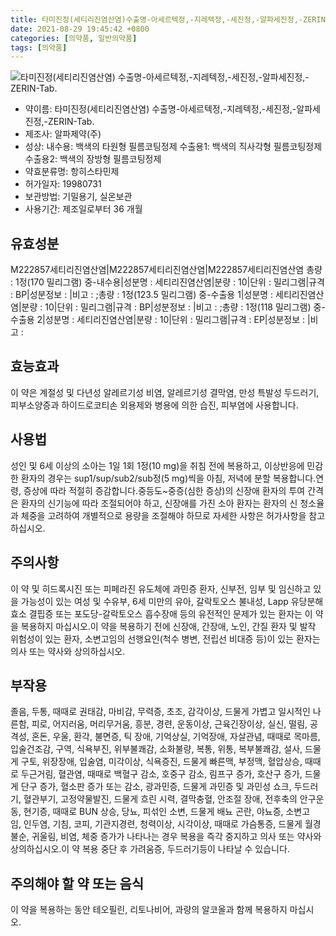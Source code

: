 ```yaml
---
title: 타미진정(세티리진염산염)수출명-아세르텍정,-지레텍정,-세진정,-알파세진정,-ZERIN-Tab.
date: 2021-08-29 19:45:42 +0800
categories: [의약품, 일반의약품]
tags: [의약품]
---
```

![타미진정(세티리진염산염)
수출명-아세르텍정,-지레텍정,-세진정,-알파세진정,-ZERIN-Tab.](https://nedrug.mfds.go.kr/pbp/cmn/itemImageDownload/147427975564100086)

- 약이름: 타미진정(세티리진염산염)
수출명-아세르텍정,-지레텍정,-세진정,-알파세진정,-ZERIN-Tab.
- 제조사: 알파제약(주)
- 성상: 내수용: 백색의 타원형 필름코팅정제
수출용1: 백색의 직사각형 필름코팅정제
수출용2: 백색의 장방형 필름코팅정제
- 약효분류명: 항히스타민제
- 허가일자: 19980731
- 보관방법: 기밀용기, 실온보관 
- 사용기간: 제조일로부터 36 개월
## 유효성분
M222857세티리진염산염|M222857세티리진염산염|M222857세티리진염산염
총량 : 1정(170 밀리그램) 중-내수용|성분명 : 세티리진염산염|분량 : 10|단위 : 밀리그램|규격 : BP|성분정보 : |비고 : ;총량 : 1정(123.5 밀리그램) 중-수출용 1|성분명 : 세티리진염산염|분량 : 10|단위 : 밀리그램|규격 : BP|성분정보 : |비고 : ;총량 :  1정(118 밀리그램) 중-수출용 2|성분명 : 세티리진염산염|분량 : 10|단위 : 밀리그램|규격 : EP|성분정보 : |비고 :
## 효능효과
이 약은 계절성 및 다년성 알레르기성 비염, 알레르기성 결막염, 만성 특발성 두드러기, 피부소양증과 하이드로코티손 외용제와 병용에 의한 습진, 피부염에 사용합니다.
## 사용법
성인 및 6세 이상의 소아는 1일 1회 1정(10 mg)을 취침 전에 복용하고, 이상반응에 민감한 환자의 경우는 sup1/sup/sub2/sub정(5 mg)씩을 아침, 저녁에 분할 복용합니다.연령, 증상에 따라 적절히 증감합니다.중등도~중증(심한 증상)의 신장애 환자의 투여 간격은 환자의 신기능에 따라 조절되어야 하고, 신장애를 가진 소아 환자는 환자의 신 청소율과 체중을 고려하여 개별적으로 용량을 조절해야 하므로 자세한 사항은 허가사항을 참고하십시오.
## 주의사항
이 약 및 히드록시진 또는 피페라진 유도체에 과민증 환자, 신부전, 임부 및 임신하고 있을 가능성이 있는 여성 및 수유부, 6세 미만의 유아, 갈락토오스 불내성, Lapp 유당분해효소 결핍증 또는 포도당-갈락토오스 흡수장애 등의 유전적인 문제가 있는 환자는 이 약을 복용하지 마십시오.이 약을 복용하기 전에 신장애, 간장애, 노인, 간질 환자 및 발작 위험성이 있는 환자, 소변고임의 선행요인(척수 병변, 전립선 비대증 등)이 있는 환자는 의사 또는 약사와 상의하십시오.
## 부작용
졸음, 두통, 때때로 권태감, 마비감, 무력증, 초조, 감각이상, 드물게 가볍고 일시적인 나른함, 피로, 어지러움, 머리무거움, 흥분, 경련, 운동이상, 근육긴장이상, 실신, 떨림, 공격성, 혼돈, 우울, 환각, 불면증, 틱 장애, 기억상실, 기억장애, 자살관념, 때때로 목마름, 입술건조감, 구역, 식욕부진, 위부불쾌감, 소화불량, 복통, 위통, 복부불쾌감, 설사, 드물게 구토, 위장장애, 입술염, 미각이상, 식욕증진, 드물게 빠른맥, 부정맥, 혈압상승, 때때로 두근거림, 혈관염, 때때로 백혈구 감소, 호중구 감소, 림프구 증가, 호산구 증가, 드물게 단구 증가, 혈소판 증가 또는 감소, 광과민증, 드물게 과민증 및 과민성 쇼크, 두드러기, 혈관부기, 고정약물발진, 드물게 흐린 시력, 결막충혈, 안조절 장애, 전후축의 안구운동, 현기증, 때때로 BUN 상승, 당뇨, 피섞인 소변, 드물게 배뇨 곤란, 야뇨증, 소변고임, 인두염, 기침, 코피, 기관지경련, 청력이상, 시각이상, 때때로 가슴통증, 드물게 월경불순, 귀울림, 비염, 체중 증가가 나타나는 경우 복용을 즉각 중지하고 의사 또는 약사와 상의하십시오.이 약 복용 중단 후 가려움증, 두드러기등이 나타날 수 있습니다.
## 주의해야 할 약 또는 음식
이 약을 복용하는 동안 테오필린, 리토나비어, 과량의 알코올과 함께 복용하지 마십시오. 
